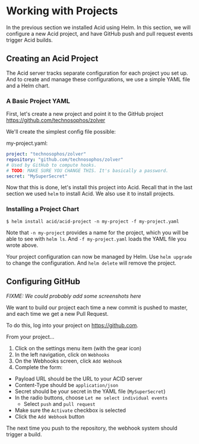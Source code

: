 # Working with Projects

In the previous section we installed Acid using Helm. In this section, we will
configure a new Acid project, and have GitHub push and pull request events trigger
Acid builds.

## Creating an Acid Project

The Acid server tracks separate configuration for each project you set up. And
to create and manage these configurations, we use a simple YAML file and a Helm
chart.

### A Basic Project YAML

First, let's create a new project and point it to the GitHub project https://github.com/technosophos/zolver

We'll create the simplest config file possible:

my-project.yaml:
```yaml
project: "technosophos/zolver"
repository: "github.com/technosophos/zolver"
# Used by GitHub to compute hooks.
# TODO: MAKE SURE YOU CHANGE THIS. It's basically a password.
secret: "MySuperSecret"
```

Now that this is done, let's install this project into Acid. Recall that in the
last section we used `helm` to install Acid. We also use it to install projects.

### Installing a Project Chart

```console
$ helm install acid/acid-project -n my-project -f my-project.yaml
```

Note that `-n my-project` provides a name for the project, which you will be able
to see with `helm ls`. And `-f my-project.yaml` loads the YAML file you wrote
above.

Your project configuration can now be managed by Helm. Use `helm upgrade` to change
the configuration. And `helm delete` will remove the project.

## Configuring GitHub

_FIXME: We could probably add some screenshots here_

We want to build our project each time a new commit is pushed to master, and each
time we get a new Pull Request.

To do this, log into your project on https://github.com.


From your project...

1. Click on the settings menu item (with the gear icon)
2. In the left navigation, click on `Webhooks`
3. On the Webhooks screen, click `Add Webhook`
4. Complete the form:
  - Payload URL should be the URL to your ACID server
  - Content-Type should be `application/json`
  - Secret should be your secret in the YAML file (`MySuperSecret`)
  - In the radio buttons, choose `Let me select individual events`
    - Select `push` and `pull request`
  - Make sure the `Activate` checkbox is selected
  - Click the `Add Webhook` button

The next time you push to the repository, the webhook system should trigger a build.
